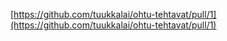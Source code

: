 [https://github.com/tuukkalai/ohtu-tehtavat/pull/1](https://github.com/tuukkalai/ohtu-tehtavat/pull/1)
